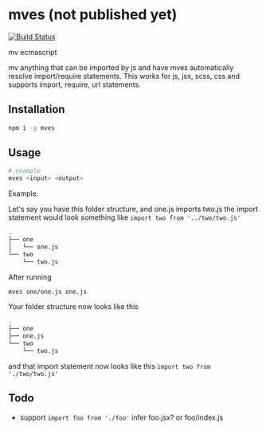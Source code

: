 # mves (not published yet)

[![Build Status](https://travis-ci.org/esayemm/mves.svg?branch=master)](https://travis-ci.org/esayemm/mves)

mv ecmascript

mv anything that can be imported by js and have mves automatically resolve import/require statements. This works for js, jsx, scss, css and supports import, require, url statements.

## Installation

```sh
npm i -g mves
```

## Usage

```sh
# example
mves <input> <output>
```

Example.

Let's say you have this folder structure, and one.js imports two.js the import statement would look something like `import two from '../two/two.js'`

```sh
.
├── one
│   └── one.js
└── two
    └── two.js
```

After running

```sh
mves one/one.js one.js
```

Your folder structure now looks like this

```sh
.
├── one
├── one.js
└── two
    └── two.js
```

and that import statement now looks like this `import two from './two/two.js'`

## Todo

- support `import foo from './foo'` infer foo.jsx? or foo/index.js